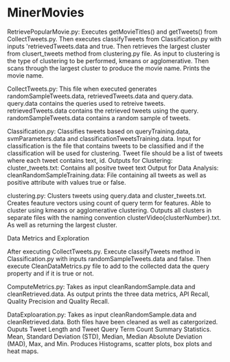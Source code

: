 # MinerMovies
RetrievePopularMovie.py: Executes getMovieTitles() and getTweets() from CollectTweets.py.  Then executes classifyTweets from Classification.py with inputs 'retrievedTweets.data and true.  Then retrieves the largest cluster from clusert_tweets method from clustering.py file.  As input to clustering is the type of clustering to be performed, kmeans or agglomerative.  Then scans through the largest cluster to produce the movie name.  Prints the movie name.

CollectTweets.py: This file when executed generates randomSampleTweets.data, retrievedTweets.data and query.data.
  query.data contains the queries used to retreive tweets.
  retrievedTweets.data contains the retrieved tweets using the query.
  randomSampleTweets.data contains a random sample of tweets.

Classification.py: Classifies tweets based on queryTraining.data, svmParameters.data and classificationTweetsTraining.data.  Input for classification is the file that contains tweets to be classified and if the classification will be used for clustering.  Tweet file should be a list of tweets where each tweet contains text, id.
  Outputs for Clustering:
    cluster_tweets.txt: Contains all positve tweet text
  Output for Data Analysis:
    cleanRandomSampleTraining.data: File containing all tweets as well as positive attribute with values true or false.
  
clustering.py: Clusters tweets using query.data and cluster_tweets.txt.  Creates feauture vectors using count of query term for features. Able to cluster using kmeans or agglomerative clustering.  Outputs all clusters in separate files with the naming convention clusterVideo{clusterNumber}.txt.  As well as returning the largest cluster.

Data Metrics and Exploration

After executing CollectTweets.py.  Execute classifyTweets method in Classification.py with inputs randomSampleTweets.data and false.  Then execute CleanDataMetrics.py file to add to the collected data the query property and if it is true or not.

ComputeMetrics.py: Takes as input cleanRandomSample.data and cleanRetrieved.data.  As output prints
the three data metrics, API Recall, Quality Precision and Quality Recall.

DataExploaration.py: Takes as input cleanRandomSample.data and cleanRetrieved.data.  Both files have been cleaned as well as catergorized.  Ouputs Tweet Length and Tweet Query Term Count Summary Statistics.  Mean, Standard Deviation (STD), Median, Median Absolute Deviation (MAD), Max, and Min.  Produces Histograms, scatter plots, box plots and heat maps.
